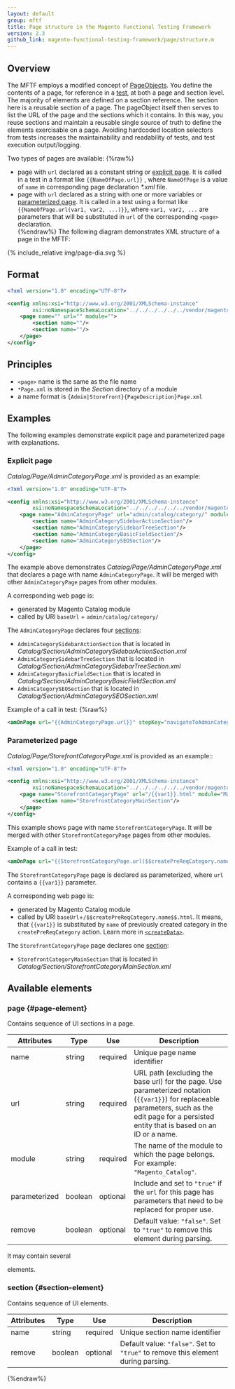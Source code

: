 ```yaml
---
layout: default
group: mftf
title: Page structure in the Magento Functional Testing Framework
version: 2.3
github_link: magento-functional-testing-framework/page/structure.m
---
```


## Overview

The MFTF employs a modified concept of [PageObjects].
You define the contents of a page, for reference in a [test], at both a page and section level.
The majority of elements are defined on a section reference. The section here is a reusable section of a page.
The pageObject itself then serves to list the URL of the page and the sections which it contains.
In this way, you reuse sections and maintain a reusable single source of truth to define the elements exercisable on a page.
Avoiding hardcoded location selectors from tests increases the maintainability and readability of tests, and test execution output/logging.

Two types of pages are available:
 {%raw%}
 * page with `url` declared as a constant string or [explicit page]. It is called in a test in a format like `{{NameOfPage.url}}` , where `NameOfPage` is a value of `name` in corresponding page declaration _*.xml_ file.
 * page with `url` declared as a string with one or more variables or [parameterized page]. It is called in a test using a format like `{{NameOfPage.url(var1, var2, ...)}}`, where `var1, var2, ...` are parameters that will be substituted in `url` of the corresponding `<page>` declaration.  
{%endraw%}
The following diagram demonstrates XML structure of a page in the MFTF:

{% include_relative img/page-dia.svg %}

## Format

```xml
<?xml version="1.0" encoding="UTF-8"?>

<config xmlns:xsi="http://www.w3.org/2001/XMLSchema-instance"
        xsi:noNamespaceSchemaLocation="../../../../../../vendor/magento/magento2-functional-testing-framework/src/Magento/FunctionalTestingFramework/Page/etc/PageObject.xsd">
    <page name="" url="" module="">
        <section name=""/>
        <section name=""/>
    </page>
</config>
```

## Principles

* `<page>` name is the same as the file name
* `*Page.xml` is stored in the _Section_ directory of a module
* a name format is `{Admin|Storefront}{PageDescription}Page.xml`

## Examples

The following examples demonstrate explicit page and parameterized page with explanations.

### Explicit page

_Catalog/Page/AdminCategoryPage.xml_ is provided as an example:

```xml
<?xml version="1.0" encoding="UTF-8"?>

<config xmlns:xsi="http://www.w3.org/2001/XMLSchema-instance"
        xsi:noNamespaceSchemaLocation="../../../../../../vendor/magento/magento2-functional-testing-framework/src/Magento/FunctionalTestingFramework/Page/etc/PageObject.xsd">
    <page name="AdminCategoryPage" url="admin/catalog/category/" module="Magento_Catalog">
        <section name="AdminCategorySidebarActionSection"/>
        <section name="AdminCategorySidebarTreeSection"/>
        <section name="AdminCategoryBasicFieldSection"/>
        <section name="AdminCategorySEOSection"/>
    </page>
</config>
```

The example above demonstrates _Catalog/Page/AdminCategoryPage.xml_ that declares a page with name `AdminCategoryPage`.
It will be merged with other `AdminCategoryPage` pages from other modules.

A corresponding web page is:
 
 * generated by Magento Catalog module
 * called by URl `baseUrl` + `admin/catalog/category/`

The `AdminCategoryPage` declares four [sections][section]:

 * `AdminCategorySidebarActionSection` that is located in _Catalog/Section/AdminCategorySidebarActionSection.xml_
 * `AdminCategorySidebarTreeSection` that is located in _Catalog/Section/AdminCategorySidebarTreeSection.xml_
 * `AdminCategoryBasicFieldSection` that is located in _Catalog/Section/AdminCategoryBasicFieldSection.xml_
 * `AdminCategorySEOSection` that is located in _Catalog/Section/AdminCategorySEOSection.xml_

Example of a call in test:
{%raw%}
```xml
<amOnPage url="{{AdminCategoryPage.url}}" stepKey="navigateToAdminCategory"/>
```

### Parameterized page

_Catalog/Page/StorefrontCategoryPage.xml_ is provided as an example::

```xml 
<?xml version="1.0" encoding="UTF-8"?>

<config xmlns:xsi="http://www.w3.org/2001/XMLSchema-instance"
        xsi:noNamespaceSchemaLocation="../../../../../../vendor/magento/magento2-functional-testing-framework/src/Magento/FunctionalTestingFramework/Page/etc/PageObject.xsd">
    <page name="StorefrontCategoryPage" url="/{{var1}}.html" module="Magento_Catalog" parameterized="true">
        <section name="StorefrontCategoryMainSection"/>
    </page>
</config>
```

This example shows page with name `StorefrontCategoryPage`.
It will be merged with other `StorefrontCategoryPage` pages from other modules.

Example of a call in test:

```xml
<amOnPage url="{{StorefrontCategoryPage.url($$createPreReqCategory.name$$)}}" stepKey="navigateToCategoryPage"/>
```

The `StorefrontCategoryPage` page is declared as parameterized, where `url` contains a `{{var1}}` parameter.

A corresponding web page is:
 
 * generated by Magento Catalog module
 * called by URl `baseUrl`+`/$$createPreReqCategory.name$$.html`. It means, that `{{var1}}` is substituted by `name` of previously created category in the `createPreReqCategory` action. Learn more in [`<createData>`][createData].
 
The `StorefrontCategoryPage` page declares one [section]:

 * `StorefrontCategoryMainSection` that is located in _Catalog/Section/StorefrontCategoryMainSection.xml_

## Available elements

### page {#page-element}

Contains sequence of UI sections in a page.

Attributes|Type|Use|Description
---|---|---|---
name|string|required|Unique page name identifier
url|string|required|URL path (excluding the base url) for the page. Use parameterized notation (`{{var1}}`) for replaceable parameters, such as the edit page for a persisted entity that is based on an ID or a name.
module|string|required|The name of the module to which the page belongs. For example: `"Magento_Catalog"`.
parameterized|boolean |optional|Include and set to `"true"` if the `url` for this page has parameters that need to be replaced for proper use.
remove|boolean|optional|Default value: `"false"`. Set to `"true"` to remove this element during parsing.

It may contain several [<section>][section] elements.

### section {#section-element}

Contains sequence of UI elements.

Attributes|Type|Use|Description
---|---|---|---
name|string|required|Unique section name identifier
remove|boolean|optional|Default value: `"false"`. Set to `"true"` to remove this element during parsing.

{%endraw%}

<!-- LINK DEFINITIONS -->

[PageObjects]: https://github.com/SeleniumHQ/selenium/wiki/PageObjects
[test]: cest.html
[createData]: cest/actions.html#createdata
[section]: section.html
[explicit page]: #explicit-page
[parameterized page]: #parameterized-page